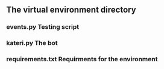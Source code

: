 ## The virtual environment directory

### events.py         Testing script
### kateri.py         The bot
### requirements.txt  Requirments for the environment
